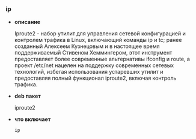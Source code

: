 
### ip
- **описание**

  Iproute2 - набор утилит для управления сетевой конфигурацией и контролем трафика в Linux, включающий команды ip и tc; 
  ранее созданный Алексеем Кузнецовым и в настоящее время поддерживаемый Стивеном Хеммингером, 
  этот инструмент предоставляет более современные альтернативы ifconfig и route, 
  а проект /etc/net нацелен на поддержку современных сетевых технологий, 
  избегая использования устаревших утилит и предоставляя полный функционал iproute2, включая контроль трафика.
- **deb пакет** 

  iproute2 
- **что включает**

  ```
  ip  
  ```
